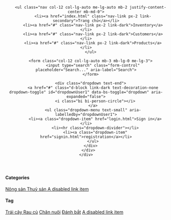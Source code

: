 <!DOCTYPE html>
<html lang="en">
<head>
  <meta charset="UTF-8">
  <meta http-equiv="X-UA-Compatible" content="IE=edge">
  <meta name="viewport" content="width=device-width, initial-scale=1.0">
  <title>ENEWS</title>
  <link href="https://cdn.jsdelivr.net/npm/bootstrap@5.0.1/dist/css/bootstrap.min.css" rel="stylesheet" integrity="sha384-+0n0xVW2eSR5OomGNYDnhzAbDsOXxcvSN1TPprVMTNDbiYZCxYbOOl7+AMvyTG2x" crossorigin="anonymous">
  <link rel="stylesheet" href="https://cdn.jsdelivr.net/npm/bootstrap-icons@1.5.0/font/bootstrap-icons.css">
</head>
<body>
  <header class="p-3 mb-3 border-bottom">
    <div class="container">
      <div class="d-flex flex-wrap align-items-center justify-content-center justify-content-lg-start">
        <a href="/" class="d-flex align-items-center mb-2 mb-lg-0 text-dark text-decoration-none">
          <svg class="bi me-2" width="40" height="32" role="img" aria-label="Bootstrap"><use xlink:href="#bootstrap"></use></svg>
        </a>

        <ul class="nav col-12 col-lg-auto me-lg-auto mb-2 justify-content-center mb-md-0">
          <li><a href="index.html" class="nav-link px-2 link-secondary">Trang chủ</a></li>
          <li><a href="#" class="nav-link px-2 link-dark">Inventory</a></li>
          <li><a href="#" class="nav-link px-2 link-dark">Customers</a></li>
          <li><a href="#" class="nav-link px-2 link-dark">Products</a></li>
        </ul>

        <form class="col-12 col-lg-auto mb-3 mb-lg-0 me-lg-3">
          <input type="search" class="form-control" placeholder="Search..." aria-label="Search">
        </form>

        <div class="dropdown text-end">
          <a href="#" class="d-block link-dark text-decoration-none dropdown-toggle" id="dropdownUser1" data-bs-toggle="dropdown" aria-expanded="false">
            <i class="bi bi-person-circle"></i>
          </a>
          <ul class="dropdown-menu text-small" aria-labelledby="dropdownUser1">
            <li><a class="dropdown-item" href="login.html">Sign in</a></li>
            <li><hr class="dropdown-divider"></li>
            <li><a class="dropdown-item" href="signin.html">registration</a></li>
          </ul>
        </div>
      </div>
    </div>
  </header>
  <div class="container-fluid mt-3">
    <div class="row">
      <div class="col-3">
        <div class="card shadow">
          <h4 class="card-header">
            Categories
          </h4>
          <div class="list-group list-group-flush">
            <a href="#" class="list-group-item list-group-item-action active" aria-current="true">
              Nông sản
            </a>
            <a href="#" class="list-group-item list-group-item-action">
              Thuỷ sản
            </a>
            <a href="#" class="list-group-item list-group-item-action disabled" tabindex="-1" aria-disabled="true">A
              disabled link
              item</a>
          </div>
        </div>
        <div class="card mt-3 shadow">
          <h4 class="card-header">
            Tag
           </h4>
          <div class="list-group list-group-flush">
            <a href="#" class="list-group-item list-group-item-action active" aria-current="true">
              Trái cây
            </a>
            <a href="#" class="list-group-item list-group-item-action">Rau củ</a>
            <a href="#" class="list-group-item list-group-item-action">Chăn nuôi</a>
            <a href="#" class="list-group-item list-group-item-action">Đánh bắt</a>
            <a href="#" class="list-group-item list-group-item-action disabled" tabindex="-1" aria-disabled="true">A
              disabled link
              item</a>
          </div>
        </div>
      </div>
    </div>
  </div>
<div class="container-fluid mt-3">
  <div class
</div>


  <script src="https://cdn.jsdelivr.net/npm/bootstrap@5.0.1/dist/js/bootstrap.bundle.min.js" integrity="sha384-gtEjrD/SeCtmISkJkNUaaKMoLD0//ElJ19smozuHV6z3Iehds+3Ulb9Bn9Plx0x4" crossorigin="anonymous"></script>
</body>
</html>
